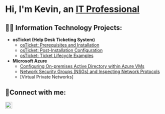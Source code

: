 <h1>Hi, I'm Kevin, an <a href="https://linkedin.com/in/
kevinreed87">IT Professional</a></h1>

<h2>👨‍💻 Information Technology Projects:</h2>

- <b>osTicket (Help Desk Ticketing System)</b>
  - [osTicket: Prerequisites and Installation](https://github.com/KevinWReed87/osticket-prereq.git)
  - [osTicket: Post-Installation Configuration](https://github.com/KevinWReed87/post-install-config.git)
  - [osTicket: Ticket Lifecycle Examples](https://github.com/KevinWReed87/ticket-lifecycle.git)
- <b>Microsoft Azure</b>
  - [Configuring On-premises Active Directory within Azure VMs](https://github.com/KevinWReed87/-configure-ad.git)
  - [Network Security Groups (NSGs) and Inspecting Network Protocols](https://github.com/KevinWReed87/azure-network-protocols.git)
  - [Virtual Private Networks] 

<h2>🤳Connect with me:</h2>

[<img align="left" alt="Kevin | LinkedIn" width="22px" src="https://cdn.jsdelivr.net/npm/simple-icons@v3/icons/linkedin.svg" />][linkedin]

[linkedin]: https://linkedin.com/in/kevinreed87



